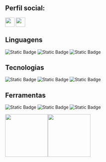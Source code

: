 ## Perfil social:

<a href="https://linkedin.com/in/vitorkeller/" target="blank"><img align="center" src="https://img.shields.io/badge/-linkedin-000%3F%26logo%3Dlinkedin?style=for-the-badge&logo=linkedin&logoColor=blue&color=black"   alt="" height="30" /></a>
<a href="https://portfolio-vitorkeller.vercel.app/" target="blank"><img align="center" src="https://img.shields.io/badge/-Portfolio-000%3F%26logo%3Demail?style=for-the-badge&logo=twitter&logoColor=blue&color=black" alt="" height="30" /></a>

## Linguagens

![Static Badge](https://img.shields.io/badge/java-black?style=for-the-badge&logo=openjdk&logoColor=%23ED8B00)
![Static Badge](https://img.shields.io/badge/-javascript-000%3F%26logo%3Djavascript?style=for-the-badge&logo=javascript&logoColor=yellow&color=black)
![Static Badge](https://img.shields.io/badge/-sql-000%3F%26logo%3Dsql?style=for-the-badge&logo=sql&logoColor=orange&color=black)

## Tecnologias

![Static Badge](https://img.shields.io/badge/-express.js-000%3F%26logo%3DExpress?style=for-the-badge&logo=express&logoColor=%2361DAFB&color=black)
![Static Badge](https://img.shields.io/badge/-mysql-000%3F%26logo%3Dmysql?style=for-the-badge&logo=mysql&logoColor=blue&color=black)
![Static Badge](https://img.shields.io/badge/-tailwindcss-000%3F%26logo%3Dmysql?style=for-the-badge&logo=tailwind-css&logoColor=blue&color=black)

## Ferramentas

![Static Badge](https://img.shields.io/badge/-GIT-000%3F%26logo%3Dmysql?style=for-the-badge&logo=git&logoColor=red&color=black)
![Static Badge](https://img.shields.io/badge/-node.js-000%3F%26logo%3DNode?style=for-the-badge&logo=node.js&logoColor=green&color=black)
![Static Badge](https://img.shields.io/badge/-Figma-000%3F%26logo%3DNode?style=for-the-badge&logo=figma&logoColor=figma&color=black)

<a href="https://www.github.com/vitorkeller"><img height="137px" src="https://github-readme-stats.vercel.app/api?username=vitorkeller&hide_title=true&hide_border=true&show_icons=true&include_all_commits=true&count_private=true&line_height=21&text_color=000&icon_color=000&bg_color=0,cf0e0e,ffc64d,ffc64d,ffc64d,cf0e0e&theme=graywhite" /><!-- wi*quL3fcV --><img height="137px" src="https://github-readme-stats.vercel.app/api/top-langs/?username=vitorkeller&hide=html&hide_title=true&hide_border=true&layout=compact&langs_count=6&exclude_repo=comp426,Redventures-Movie-Quotes&text_color=000&icon_color=fff&bg_color=0,cf0e0e,ffc64d,ffc64d,ffc64d,cf0e0e&theme=graywhite" /></a>
